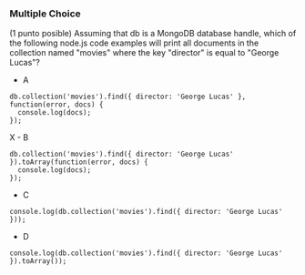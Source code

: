 ### Multiple Choice

(1 punto posible)
Assuming that db is a MongoDB database handle, which of the following node.js code examples will print all documents in the collection named "movies" where the key "director" is equal to "George Lucas"?

- A
```
db.collection('movies').find({ director: 'George Lucas' }, function(error, docs) {
  console.log(docs);
});
```

X - B 
```
db.collection('movies').find({ director: 'George Lucas' }).toArray(function(error, docs) {
  console.log(docs);
});
```


- C
```
console.log(db.collection('movies').find({ director: 'George Lucas' }));
```

- D
```
console.log(db.collection('movies').find({ director: 'George Lucas' }).toArray());
```